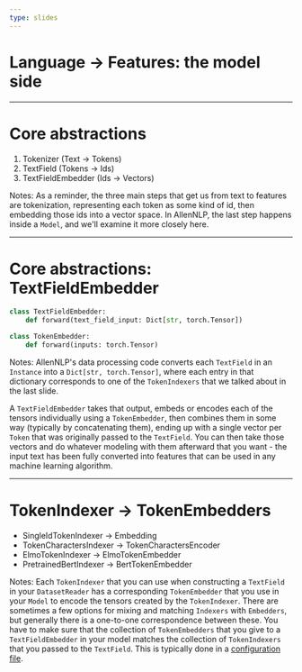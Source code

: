 ```yaml
---
type: slides
---
```


# Language → Features: the model side

---

# Core abstractions

1. Tokenizer (Text → Tokens)
2. TextField (Tokens → Ids)
3. TextFieldEmbedder (Ids → Vectors)

Notes: As a reminder, the three main steps that get us from text to features are tokenization,
representing each token as some kind of id, then embedding those ids into a vector space.  In
AllenNLP, the last step happens inside a `Model`, and we'll examine it more closely here.

---

# Core abstractions: TextFieldEmbedder

```python
class TextFieldEmbedder:
    def forward(text_field_input: Dict[str, torch.Tensor])

class TokenEmbedder:
    def forward(inputs: torch.Tensor)
```

Notes: AllenNLP's data processing code converts each `TextField` in an `Instance` into a `Dict[str,
torch.Tensor]`, where each entry in that dictionary corresponds to one of the `TokenIndexers` that
we talked about in the last slide.

A `TextFieldEmbedder` takes that output, embeds or encodes each of the tensors individually using a
`TokenEmbedder`, then combines them in some way (typically by concatenating them), ending up with a
single vector per `Token` that was originally passed to the `TextField`.  You can then take those
vectors and do whatever modeling with them afterward that you want - the input text has been fully
converted into features that can be used in any machine learning algorithm.

---

# TokenIndexer → TokenEmbedders

- SingleIdTokenIndexer → Embedding
- TokenCharactersIndexer → TokenCharactersEncoder
- ElmoTokenIndexer → ElmoTokenEmbedder
- PretrainedBertIndexer → BertTokenEmbedder

Notes: Each `TokenIndexer` that you can use when constructing a `TextField` in your `DatasetReader`
has a corresponding `TokenEmbedder` that you use in your `Model` to encode the tensors created by
the `TokenIndexer`.  There are sometimes a few options for mixing and matching `Indexers` with
`Embedders`, but generally there is a one-to-one correspondence between these.  You have to make
sure that the collection of `TokenEmbedders` that you give to a `TextFieldEmbedder` in your model
matches the collection of `TokenIndexers` that you passed to the `TextField`.  This is typically
done in a [configuration file](/chapter14).
